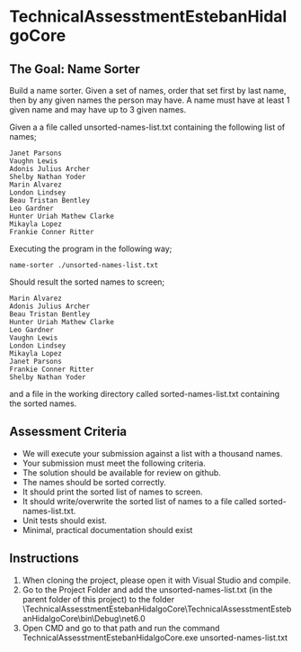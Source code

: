 # TechnicalAssesstmentEstebanHidalgoCore

## The Goal: Name Sorter

Build a name sorter. Given a set of names, order that set first by last name, then by any given names the person may have. A name must have at least 1 given name
and may have up to 3 given names.

Given a a file called unsorted-names-list.txt containing the following list of names;

```
Janet Parsons
Vaughn Lewis
Adonis Julius Archer
Shelby Nathan Yoder
Marin Alvarez
London Lindsey
Beau Tristan Bentley
Leo Gardner
Hunter Uriah Mathew Clarke
Mikayla Lopez
Frankie Conner Ritter
```


Executing the program in the following way;
```
name-sorter ./unsorted-names-list.txt
```

Should result the sorted names to screen;
```
Marin Alvarez
Adonis Julius Archer
Beau Tristan Bentley
Hunter Uriah Mathew Clarke
Leo Gardner
Vaughn Lewis
London Lindsey
Mikayla Lopez
Janet Parsons
Frankie Conner Ritter
Shelby Nathan Yoder
```

and a file in the working directory called sorted-names-list.txt containing the sorted names.

## Assessment Criteria

- We will execute your submission against a list with a thousand names.
- Your submission must meet the following criteria.
- The solution should be available for review on github.
- The names should be sorted correctly.
- It should print the sorted list of names to screen.
- It should write/overwrite the sorted list of names to a file called sorted-names-list.txt.
- Unit tests should exist.
- Minimal, practical documentation should exist

## Instructions
1. When cloning the project, please open it with Visual Studio and compile. 
2. Go to the Project Folder and add the unsorted-names-list.txt (in the parent folder of this project) to the folder \TechnicalAssesstmentEstebanHidalgoCore\TechnicalAssesstmentEstebanHidalgoCore\bin\Debug\net6.0
3. Open CMD and go to that path and run the command TechnicalAssesstmentEstebanHidalgoCore.exe unsorted-names-list.txt
